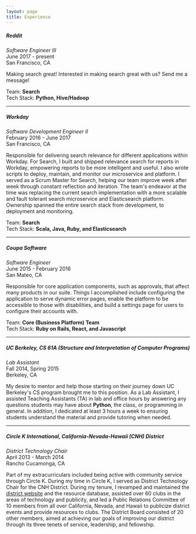 ```yaml
---
layout: page
title: Experience
---
```


##### Reddit
*Software Engineer III*<br />
June 2017 - present<br />
San Francisco, CA

Making search great! Interested in making search great with us? Send me a message!

Team: **Search**<br />
Tech Stack: **Python, Hive/Hadoop**

<hr>

##### Workday
*Software Development Engineer II*<br />
February 2016 - June 2017<br />
San Francisco, CA

Responsible for delivering search relevance for different applications within Workday. For Search, I built and shipped relevance search for reports in Workday, empowering reports to be more intelligent and useful. I also wrote scripts to deploy, maintain, and monitor our microservice and platform. I served as a Scrum Master for Search, helping our team improve week after week through constant reflection and iteration. The team's endeavor at the time was replacing the current search implementation with a more scalable and fault tolerant search microservice and Elasticsearch platform. Ownership spanned the entire search stack from development, to deployment and monitoring.

Team: **Search**<br />
Tech Stack: **Scala, Java, Ruby, and Elasticsearch**

<hr>

##### Coupa Software
*Software Engineer*<br />
June 2015 - February 2016<br />
San Mateo, CA

Responsible for core application components, such as approvals, that affect many products in our suite. Things I accomplished include configuring the application to serve dynamic error pages, enable the platform to be accessible to those with disabilities, and build a settings page for users to configure their accounts with.

Team: **Core (Business Platform) Team**<br />
Tech Stack: **Ruby on Rails, React, and Javascript**

<hr>

##### UC Berkeley, CS 61A (Structure and Interpretation of Computer Programs)
*Lab Assistant*<br />
Fall 2014, Spring 2015<br />
Berkeley, CA

My desire to mentor and help those starting on their journey down UC Berkeley's CS program brought me to this position. As a Lab Assistant, I assisted Teaching Assistants (TA) in lab and office hours by answering any questions students may have about **Python**, the class, or programming in general. In addition, I dedicated at least 3 hours a week to ensuring students understand the material and provide tutoring when needed.

<hr>

##### Circle K International, California-Nevada-Hawaii (CNH) District
*District Technology Chair*<br />
April 2013 - March 2014<br />
Rancho Cucamonga, CA

Part of my extracurriculars included being active with community service through Circle K. During my time in Circle K, I served as District Technology Chair for the CNH District. During my tenure, I revamped and maintained the [district website](www.cnhcirclek.org) and the resource database, assisted over 60 clubs in the areas of technology and publicity, and led a Public Relations Committee of 10 members from all over California, Nevada, and Hawaii to publicize district events and provide resources to clubs. The District Board consisted of 20 other members, aimed at achieving our goals of improving our district through its three tenets of service, leadership, and fellowship.
